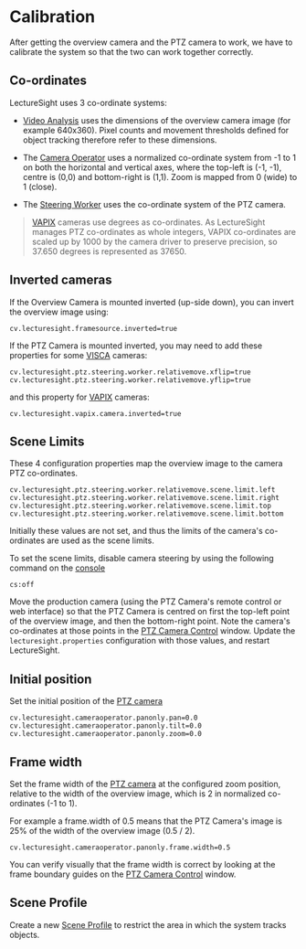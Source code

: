 # Calibration

After getting the overview camera and the PTZ camera to work, we have to calibrate the system so that the two can work together correctly.

## Co-ordinates

LectureSight uses 3 co-ordinate systems:

* [Video Analysis](../modules/videoanalysis) uses the dimensions of the overview camera image (for example 640x360). Pixel counts and movement thresholds defined for object tracking therefore refer to these dimensions.

* The [Camera Operator](../modules/cameraoperator-simple) uses a normalized co-ordinate system from -1 to 1 on both the horizontal and vertical axes, where the top-left is (-1, -1), centre is (0,0) and bottom-right is (1,1). Zoom is mapped  from 0 (wide) to 1 (close).

* The [Steering Worker](../modules/steeringworker-relativemove) uses the co-ordinate system of the PTZ camera.

> [VAPIX](../modules/ptzcontrol-vapix) cameras use degrees as co-ordinates. As LectureSight manages PTZ co-ordinates as whole integers, VAPIX co-ordinates are scaled up by 1000 by the camera driver to preserve precision, so 37.650 degrees is represented as 37650.

## Inverted cameras

If the Overview Camera is mounted inverted (up-side down), you can invert the overview image using:

    cv.lecturesight.framesource.inverted=true

If the PTZ Camera is mounted inverted, you may need to add these properties for some [VISCA](../modules/ptzcontrol-visca) cameras:

```
cv.lecturesight.ptz.steering.worker.relativemove.xflip=true
cv.lecturesight.ptz.steering.worker.relativemove.yflip=true
```

and this property for [VAPIX](../modules/ptzcontrol-vapix) cameras:

    cv.lecturesight.vapix.camera.inverted=true

## Scene Limits

These 4 configuration properties map the overview image to the camera PTZ co-ordinates.

```
cv.lecturesight.ptz.steering.worker.relativemove.scene.limit.left
cv.lecturesight.ptz.steering.worker.relativemove.scene.limit.right
cv.lecturesight.ptz.steering.worker.relativemove.scene.limit.top
cv.lecturesight.ptz.steering.worker.relativemove.scene.limit.bottom
```

Initially these values are not set, and thus the limits of the camera's co-ordinates are used as the scene limits.

To set the scene limits, disable camera steering by using the following command on the [console](../core/console)

    cs:off
    
Move the production camera (using the PTZ Camera's remote control or web interface) so that the PTZ Camera is centred on first the top-left point of the overview image, and then the bottom-right point. Note the camera's co-ordinates at those points in the [PTZ Camera Control](../ui/cameracontrol) window. Update the `lecturesight.properties` configuration with those values, and restart LectureSight.

## Initial position

Set the initial position of the [PTZ camera](../modules/cameraoperator-simple)

```
cv.lecturesight.cameraoperator.panonly.pan=0.0
cv.lecturesight.cameraoperator.panonly.tilt=0.0
cv.lecturesight.cameraoperator.panonly.zoom=0.0
```

## Frame width

Set the frame width of the [PTZ camera](../modules/cameraoperator-simple) at the configured zoom position, relative to the width of the overview image, which is 2 in normalized co-ordinates (-1 to 1).

For example a frame.width of 0.5 means that the PTZ Camera's image is 25% of the width of the overview image (0.5 / 2).

```
cv.lecturesight.cameraoperator.panonly.frame.width=0.5
```

You can verify visually that the frame width is correct by looking at the frame boundary guides on the [PTZ Camera Control](../ui/cameracontrol) window.

## Scene Profile

Create a new [Scene Profile](../ui/profile) to restrict the area in which the system tracks objects.

